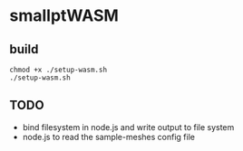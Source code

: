 # smallptWASM

## build

```
chmod +x ./setup-wasm.sh
./setup-wasm.sh
```

## TODO
* bind filesystem in node.js and write output to file system
* node.js to read the sample-meshes config file

